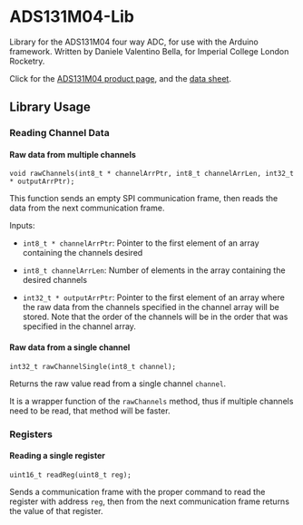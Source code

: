 # ADS131M04-Lib

Library for the ADS131M04 four way ADC, for use with the Arduino framework. Written by Daniele Valentino Bella, for Imperial College London Rocketry.

Click for the [ADS131M04 product page](https://www.ti.com/product/ADS131M04), and the [data sheet](https://www.ti.com/lit/gpn/ads131m04).

## Library Usage

### Reading Channel Data

#### Raw data from multiple channels

```
void rawChannels(int8_t * channelArrPtr, int8_t channelArrLen, int32_t * outputArrPtr);
```

This function sends an empty SPI communication frame, then reads the data from the next communication frame.

Inputs:

* ```int8_t * channelArrPtr```: Pointer to the first element of an array containing the channels desired

* ```int8_t channelArrLen```: Number of elements in the array containing the desired channels

* ```int32_t * outputArrPtr```: Pointer to the first element of an array where the raw data from the channels specified in the channel array will be stored. Note that the order of the channels will be in the order that was specified in the channel array.

#### Raw data from a single channel

```
int32_t rawChannelSingle(int8_t channel);
```

Returns the raw value read from a single channel ```channel```.

It is a wrapper function of the ```rawChannels``` method, thus if multiple channels need to be read, that method will be faster.

### Registers

#### Reading a single register

```
uint16_t readReg(uint8_t reg);
```

Sends a communication frame with the proper command to read the register with address ```reg```, then from the next communication frame returns the value of that register.
